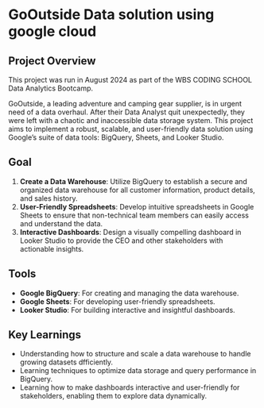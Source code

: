 # GoOutside Data solution using google cloud

## Project Overview
This project was run in August 2024 as part of the WBS CODING SCHOOL Data Analytics Bootcamp.

GoOutside, a leading adventure and camping gear supplier, is in urgent need of a data overhaul. 
After their Data Analyst quit unexpectedly, they were left with a chaotic and inaccessible data storage system. 
This project aims to implement a robust, scalable, and user-friendly data solution using Google’s suite of data tools: BigQuery, Sheets, and Looker Studio.


## Goal
1. **Create a Data Warehouse**: Utilize BigQuery to establish a secure and organized data warehouse for all customer information, product details, and sales history.
2. **User-Friendly Spreadsheets**: Develop intuitive spreadsheets in Google Sheets to ensure that non-technical team members can easily access and understand the data.
3. **Interactive Dashboards**: Design a visually compelling dashboard in Looker Studio to provide the CEO and other stakeholders with actionable insights.

## Tools
- **Google BigQuery**: For creating and managing the data warehouse.
- **Google Sheets**: For developing user-friendly spreadsheets.
- **Looker Studio**: For building interactive and insightful dashboards.

## Key Learnings
- Understanding how to structure and scale a data warehouse to handle growing datasets dfficiently.
- Learning techniques to optimize data storage and query performance in BigQuery.
- Learning how to make dashboards interactive and user-friendly for stakeholders, enabling them to explore data dynamically.

